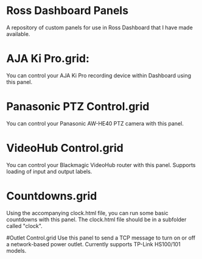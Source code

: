 # Ross Dashboard Panels
A repository of custom panels for use in Ross Dashboard that I have made available.

# AJA Ki Pro.grid:
You can control your AJA Ki Pro recording device within Dashboard using this panel.

# Panasonic PTZ Control.grid
You can control your Panasonic AW-HE40 PTZ camera with this panel.

# VideoHub Control.grid
You can control your Blackmagic VideoHub router with this panel. Supports loading of input and output labels.

# Countdowns.grid
Using the accompanying clock.html file, you can run some basic countdowns with this panel. The clock.html file should be in a subfolder called "clock".

#Outlet Control.grid
Use this panel to send a TCP message to turn on or off a network-based power outlet. Currently supports TP-Link HS100/101 models.
